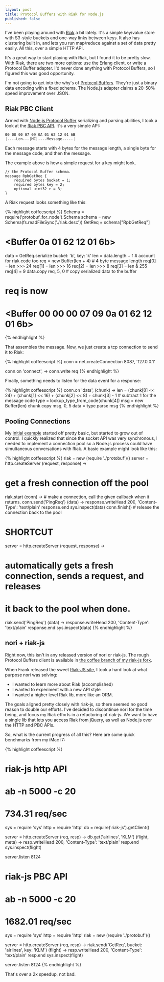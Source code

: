 ```yaml
--- 
layout: post
title: Protocol Buffers with Riak for Node.js
published: false
---
```


I've been playing around with [Riak](https://wiki.basho.com/display/RIAK/The+Riak+Fast+Track) a bit lately.  It's a simple key/value store with S3-style buckets and one-way links between keys.  It also has clustering built in, and lets you run map/reduce against a set of data pretty easily.  All this, over a simple HTTP API.  

It's a great way to start playing with Riak, but I found it to be pretty slow.  With Riak, there are two more options: use the Erlang client, or write a Protocol Buffer adapter.  I'd never done anything with Protocol Buffers, so I figured this was good opportunity.  

I'm not going to get into the why's of [Protocol Buffers](http://code.google.com/p/protobuf/).  They're just a binary data encoding with a fixed schema.  The Node.js adapter claims a 20-50% speed improvement over JSON.

## Riak PBC Client

Armed with [Node.js Protocol Buffer](http://code.google.com/p/protobuf-for-node/) serializing and parsing abilities, I took a look at the [Riak PBC API](https://wiki.basho.com/display/RIAK/PBC+API).  It's a very simple API:

    00 00 00 07 09 0A 01 62 12 01 6B
    |----Len---|MC|----Message-----|

Each message starts with 4 bytes for the message length, a single byte for the message code, and then the message.

The example above is how a simple request for a key might look.

    // the Protocol Buffer schema.
    message RpbGetReq {
        required bytes bucket = 1;
        required bytes key = 2;
        optional uint32 r = 3;
    }

A Riak request looks something like this:

{% highlight coffeescript %}
Schema = require('protobuf_for_node').Schema
schema = new Schema(fs.readFileSync('./riak.desc'))
GetReq = schema["RpbGetReq"]

# <Buffer 0a 01 62 12 01 6b>
data = GetReq.serialize bucket: 'b', key: 'k'
len  = data.length + 1 # account for riak code too
req  = new Buffer(len + 4) # 4 byte message length
req[0] = len >>>  24
req[1] = len >>>  16
req[2] = len >>>   8
req[3] = len &   255
req[4] = 9
data.copy req, 5, 0 # copy serialized data to the buffer

# req is now
# <Buffer 00 00 00 07 09 0a 01 62 12 01 6b>
{% endhighlight %}

That assembles the message.  Now, we just create a tcp connection to send it to Riak:

{% highlight coffeescript %}
conn = net.createConnection 8087, '127.0.0.1'

conn.on 'connect', ->
  conn.write req
{% endhighlight %}

Finally, something needs to listen for the data event for a response:

{% highlight coffeescript %}
conn.on 'data', (chunk) ->
  len = (chunk[0] << 24) + 
        (chunk[1] << 16) +
        (chunk[2] <<  8) +
         chunk[3]  -  1 # subtract 1 for the message code
  type = lookup_type_from_code(chunk[4])
  msg  = new Buffer(len)
  chunk.copy msg, 0, 5
  data = type.parse msg
{% endhighlight %}

## Pooling Connections

My [initial example](http://gist.github.com/488488#file_riak.coffee) started off pretty basic, but started to grow out of control.  I quickly realized that since the socket API was very synchronous, I needed to implement a connection pool so a Node.js process could have simultaneous conversations with Riak.  A basic example might look like this:

{% highlight coffeescript %}
riak = new (require './protobuf')()
server = http.createServer (request, response) ->
  # get a fresh connection off the pool
  riak.start (conn) ->
    # make a connection, call the given callback when it returns.
    conn.send('PingReq') (data) ->
      response.writeHead 200, 'Content-Type': 'text/plain'
      response.end sys.inspect(data)
      conn.finish() # release the connection back to the pool

# SHORTCUT
server = http.createServer (request, response) ->
  # automatically gets a fresh connection, sends a request, and releases
  # it back to the pool when done.
  riak.send('PingReq') (data) ->
    response.writeHead 200, 'Content-Type': 'text/plain'
    response.end sys.inspect(data)
{% endhighlight %}

## nori + riak-js

Right now, this isn't in any released version of nori or riak-js.  The rough Protocol Buffers client is available in [the coffee branch of my riak-js fork](http://github.com/technoweenie/riak-js/blob/coffee/src/protobuf.coffee).

When Frank released the sweet [Riak-JS site](http://riakjs.org/), I took a hard look at what purpose nori was solving:

* I wanted to learn more about Riak (accomplished)
* I wanted to experiment with a new API style
* I wanted a higher level Riak lib, more like an ORM.

The goals aligned pretty closely with riak-js, so there seemed no good reason to double our efforts.  I've decided to discontinue nori for the time being, and focus my Riak efforts in a refactoring of riak-js.  We want to have a single lib that lets you access Riak from jQuery, as well as Node.js over the HTTP and PBC APIs.

So, what is the current progress of all this?  Here are some quick benchmarks from my iMac i7:

{% highlight coffeescript %}
# riak-js http API 
# ab -n 5000 -c 20 
# 734.31 req/sec
sys  = require 'sys'
http = require 'http'
db   = require('riak-js').getClient()

server = http.createServer (req, resp) ->
  db.get('airlines', 'KLM') (flight, meta) ->
    resp.writeHead 200, 'Content-Type': 'text/plain'
    resp.end sys.inspect(flight)

server.listen 8124

# riak-js PBC API
# ab -n 5000 -c 20
# 1682.01 req/sec
sys  = require 'sys'
http = require 'http'
riak = new (require './protobuf')()

server = http.createServer (req, resp) ->
  riak.send('GetReq', bucket: 'airlines', key: 'KLM') (flight) ->
    resp.writeHead 200, 'Content-Type': 'text/plain'
    resp.end sys.inspect(flight)

server.listen 8124
{% endhighlight %}

That's over a 2x speedup, not bad.